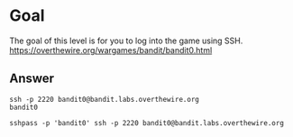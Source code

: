 # Goal

The goal of this level is for you to log into the game using SSH.  
https://overthewire.org/wargames/bandit/bandit0.html

## Answer

```shell
ssh -p 2220 bandit0@bandit.labs.overthewire.org
bandit0
```

```shell
sshpass -p 'bandit0' ssh -p 2220 bandit0@bandit.labs.overthewire.org
```
